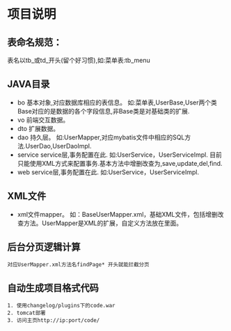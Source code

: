 # 项目说明

## 表命名规范：
表名以tb_或td_开头(留个好习惯),如:菜单表:tb_menu

## JAVA目录
* bo
    基本对象,对应数据库相应的表信息。
	如:菜单表,UserBase,User两个类Base对应的是数据的各个字段信息,非Base类是对基础类的扩展.
* vo
    前端交互数据。
* dto
    扩展数据。
* dao
    持久层。
	如:UserMapper,对应mybatis文件中相应的SQL方法.UserDao,UserDaoImpl.
* service
    service层,事务配置在此.
	如:UserService，UserServiceImpl.
目前只能使用XML方式来配置事务.基本方法中增删改查为,save,update,del,find.
* web
    service层,事务配置在此.
	如:UserService，UserServiceImpl.

## XML文件
* xml文件mapper。
	如：BaseUserMapper.xml，基础XML文件，包括增删改查方法。UserMapper是XML的扩展，自定义方法放在里面。
	
## 后台分页逻辑计算
```
对应UserMapper.xml方法名findPage* 开头就能拦截分页
```

## 自动生成项目格式代码
```
1. 使用changelog/plugins下的code.war
2. tomcat部署
3. 访问主页http://ip:port/code/
```
	